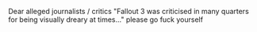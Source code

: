 Dear alleged journalists / critics "Fallout 3 was criticised in many quarters for being visually dreary at times..." please go fuck yourself